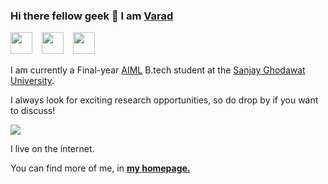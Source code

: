 ### Hi there fellow geek 👋 I am [Varad](https://varadpensalwar.github.io/)

<a href="mailto:varadpensalwar@gmail.com"><img src="https://i.imgur.com/jskyI9X.png" width="35px"/></a> &ensp;
<a href="https://www.linkedin.com/in/varad-pensalwar/"><img src="https://i.imgur.com/8aJxz4M.png" width="35px"/></a> &ensp;
<a href="https://x.com/PensalwarVarad"><img src="https://img.freepik.com/free-vector/new-twitter-logo-x-icon-black-background_1017-45427.jpg?w=360" width="35px"/></a> &ensp;


I am currently a Final-year [AIML](https://www.sanjayghodawatuniversity.ac.in/dept-aiml) B.tech student at the [Sanjay Ghodawat University](https://www.sanjayghodawatuniversity.ac.in/). <!--  I specialize in understanding and working with different sensing modalities. This requires me to work in pretty diverse fields: Computer Vision, NLU, 3D Vision, Causal Inference, Compressed Sensing, Human-Computer Interaction, and more... I keep on trying to decide on a sub-domain to focus on, but problems with real-world applications of AI/Stats are too many to ignore! So for now, I'll continue to pretend that I work on <b>Interdisciplinary AI :)</b>  -->

I always look for exciting research opportunities, so do drop by if you want to discuss!

<img src="https://komarev.com/ghpvc/?username=Varadpensalwar&color=blueviolet"/>

I live on the internet.

<!-- <details>
<summary>News & Updates: (Click to expand)</summary>

<p>
  <div style="width:100%;overflow-y:scroll; height:230px;">
    <ul id="news">
      <li><i>[October 2023]</i> I am awarded the <b>Paul S. Darnell</b> named CIS PhD fellowship at UPenn!</li>
      <li><i>[January 2022]</i> Our work on <a href="https://arxiv.org/pdf/2310.12145.pdf">Fairer and More Accurate Tabular Models Through NAS</a> has been accepted to Algorithmic Fairness Through the Lens of Time workshop of NeurIPS 2023!</li>
      <li><i>[June 2023]</i> I received the <b>Thomas Dooie, Class of 1974 Research Excellence Award</b> for my B.Tech thesis!</li>
      <li><i>[January 2022]</i> Our work on <a href="https://www.sciencedirect.com/science/article/pii/S0165168423003079">Performance bounds for LASSO under multiplicative LogNormal noise: Applications to pooled RT-PCR testing</a> has been accepted to the Signal Processing Journal 2024!</li>
      <li><i>[June 2023]</i> I received the <b>ACL 2023 Outstanding Paper Award</b> awarded to the top 1% of the accepted papers!</li>
      <li><i>[January 2022]</i> Our work on <a href="https://aclanthology.org/2023.acl-long.66.pdf">Improving Pretraining Techniques for Code-Switched NLP</a> has been accepted to ACL 2023 as a long paper!</li>
      <li><i>[May 2023]</i> I am nominated for the <b>Excellence in Research Award</b> in the <b>IIT Bombay CSE RnD</b> project category!</li>
      <li><i>[Jan 2023]</i> I will be attending <a href="https://sites.google.com/view/researchweek2023/home">Research Week with Google offline at Google Research India, Bangalore.</li>
      <li><i>[Jan 2023]</i> I will be a TA for DS303 (Introduction to Machine Learning) for Spring 2023 in the CMINDS department.</li>
      <li><i>[July 2022]</i> Joined <a href="https://www.cse.iitb.ac.in/~pjyothi/csalt/">CSALT Lab</a>, IIT Bombay to work on Natural Language Understanding (mostly code-switching)!
      <li><i>[May 2022]</i> I will be interning with Sony AI, Japan as a Deep Learning Researcher over the summers!</li>
      <li><i>[April 2022]</i> I will be attending the <a href="https://www.cclear.cc/2022">CLeaR 2022</a> online!</li>
      <li><i>[February 2022]</i> Our work <a href="">For What It’s Worth: Humans Overwrite Their Economic Self-interest to Avoid Bargaining With AI Systems</a> has been accepted to <a href="https://chi2022.acm.org">ACM CHI 2022</a>!</li>
      <li><i>[February 2022]</i> I received the <b>Excellence in CSE Teaching Assistantship Award</b> for my work as a TA in CS251 (Software Systems Lab) last semester!</li>
      <li><i>[January 2022]</i> Started working at <a href="https://landskape.ai"><b>Landskape AI</b></a> on some interesting research projects, answering why things work like they do!</li>
      <li><i>[January 2022]</i> Our work on <a href="">Exploring Deeper Graph Convolutions For Semi-Supervised Node Classification</a> has been accepted to <a href="https://2022.ieeeicassp.org">IEEE ICASSP 2022</a>!</li>
      <li><i>[January 2022]</i> Our work on <a href="https://openreview.net/forum?id=AyZoloYRaZW">A Distance Covariance-based Kernel for Nonlinear Causal Clustering in Heterogeneous Populations</a> has been accepted to <a href="https://www.cclear.cc/2022">CLeaR 2022</a>!</li>
      <li><i>[May 2021]</i> I'll be working with <a href="https://ujwalgadiraju.com">Prof. Ujwal Gadiraju</a>,<a href="https://www.tudelft.nl/en/">TU Delft</a> on some interesting Behavioural Economics and HCI problem!</li>
      <li><i>[May 2021]</i> I'll be working with <a href="https://ni.cs.univie.ac.at">Neuroinformatics Lab, Universität Wien</a> on Kernel-based methods for Causal Statistics!</li>
      <li><i>[December 2020]</i> I'll be working with the CVIG Lab, <a href="https://iitgn.ac.in">Indian Institute of Technology Gandhinagar</a> on the Oversmoothing problem of GNNs!</li>
      <li><i>[August 2020]</i> Changed my branch/major to the <a href="https://www.cse.iitb.ac.in">Department of Computer Science and Engineering</a>!</li>
      <li><i>[July 2019]</i> Joined <a href="https://www.iitb.ac.in">IIT Bombay</a> as an Undergraduate!</li>
    </ul>
  </div>
</p>
      
</details> -->
  
You can find more of me, in <a href="https://varadpensalwar.github.io/"><strong>my homepage.</strong></a>
